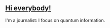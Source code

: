 ## [Hi everybody!](https://niccololaurora.github.io)

I'm a journalist: I focus on quantum information.
